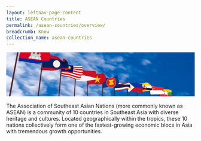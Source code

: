 ```yaml
---
layout: leftnav-page-content
title: ASEAN Countries
permalink: /asean-countries/overview/
breadcrumb: Know
collection_name: asean-countries
---
```


![banner-asean-overview](/images/banner-asean-overview.jpg)

The Association of Southeast Asian Nations (more commonly known as ASEAN) is a community of 10 countries in Southeast Asia with diverse heritage and cultures. Located geographically within the tropics, these 10 nations collectively form one of the fastest-growing economic blocs in Asia with tremendous growth opportunities.